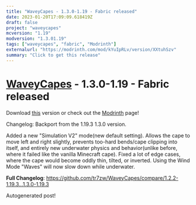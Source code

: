 ```yaml
---
title: "WaveyCapes - 1.3.0-1.19 - Fabric released"
date: 2023-01-20T17:09:09.618419Z
draft: false
project: "waveycapes"
mcversion: "1.19"
modversion: "1.3.01.19"
tags: ["waveycapes", "fabric", "Modrinth"]
externalurl: "https://modrinth.com/mod/kYuIpRLv/version/XXtuhSzv"
summary: "Click to get this release"
---
```

# [WaveyCapes](/project/waveycapes) - 1.3.0-1.19 - Fabric released
Download [this](https://modrinth.com/mod/kYuIpRLv/version/XXtuhSzv) version or check out the [Modrinth](https://modrinth.com/mod/kYuIpRLv) page!

Changelog: Backport from the 1.19.3 1.3.0 version.

Added a new "Simulation V2" mode(new default setting). Allows the cape to move left and right slightly, prevents too-hard bends/cape clipping into itself, and entirely new underwater physics and behavior(unlike before, where it failed like the vanilla Minecraft cape).
Fixed a lot of edge cases, where the cape would become oddly thin, tilted, or inverted.
Using the Wind Mode "Waves" will now slow down while underwater.

**Full Changelog**: https://github.com/tr7zw/WaveyCapes/compare/1.2.2-1.19.3...1.3.0-1.19.3

Autogenerated post!
